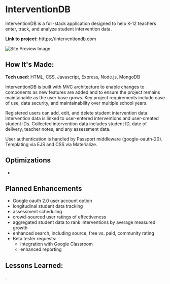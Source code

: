 # InterventionDB
InterventionDB is a full-stack application designed to help K-12 teachers enter, track, and analyze student intervention data.

**Link to project:** htttps://interventiondb.com

![Site Preview Image]()

## How It's Made:

**Tech used:** HTML, CSS, Javascript, Express, Node.js, MongoDB

InterventionDB is built with MVC architecture to enable changes to components as new features are added and to ensure the project remains maintainable as the user base grows. Key project requirements include ease of use, data security, and maintainability over multiple school years.

Registered users can add, edit, and delete student intervention data. Intervention data is linked to user-entered interventions and user-created student IDs. Collected intervention data includes student ID, date of delivery, teacher notes, and any assessment data.

User authentication is handled by Passport middleware (google-oauth-20). Templating via EJS and CSS via Materialize.

## Optimizations

- 
## Planned Enhancements

- Google oauth 2.0 user account option
- longitudinal student data tracking
- assessment scheduling
- crowd-sourced user ratings of effectiveness
- aggregated student data to rank interventions by average measured growth
- enhanced search, including source, free vs. paid, community rating
- Beta tester requests:
    - integration with Google Classroom
    - enhanced reporting

## Lessons Learned:

.